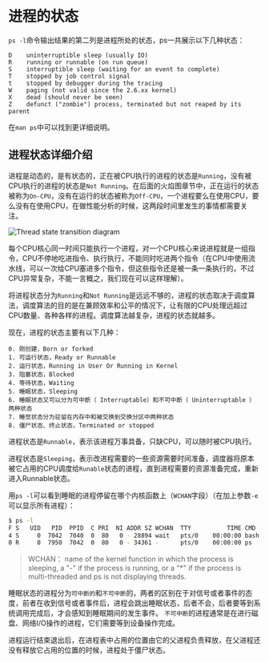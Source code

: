 # 进程的状态

`ps -l`命令输出结果的第二列是进程所处的状态，ps一共展示以下几种状态：

	D    uninterruptible sleep (usually IO)
	R    running or runnable (on run queue)
	S    interruptible sleep (waiting for an event to complete)
	T    stopped by job control signal
	t    stopped by debugger during the tracing
	W    paging (not valid since the 2.6.xx kernel)
	X    dead (should never be seen)
	Z    defunct ("zombie") process, terminated but not reaped by its parent

在`man ps`中可以找到更详细说明。

## 进程状态详细介绍 

进程是动态的，是有状态的，正在被CPU执行的进程的状态是`Running`，没有被CPU执行的进程的状态是`Not Running`。在后面的火焰图章节中，正在运行的状态被称为`On-CPU`，没有在运行的状态被称为`Off-CPU`，一个进程要么在使用CPU，要么没有在使用CPU，在做性能分析的时候，这两段时间里发生的事情都需要关注。

![Thread state transition diagram](http://www.brendangregg.com/FlameGraphs/hotcoldfigure.png)

每个CPU核心同一时间只能执行一个进程，对一个CPU核心来说进程就是一组指令，CPU不停地吃进指令、执行执行，不能同时吃进两个指令（在CPU中使用流水线，可以一次给CPU塞进多个指令，但这些指令还是被一条一条执行的，不过CPU异常复杂，不能一言概之，我们现在可以这样理解）。

将进程状态分为`Running`和`Not Running`是远远不够的，进程的状态取决于调度算法，调度算法的目的是在兼顾效率和公平的情况下，让有限的CPU处理远超过CPU数量、各种各样的进程。调度算法越复杂，进程的状态就越多。

现在，进程的状态主要有以下几种：

	0. 刚创建，Born or forked
	1. 可运行状态，Ready or Runnable
	2. 运行状态，Running in User Or Running in Kernel
	3. 阻塞状态，Blocked
	4. 等待状态，Waiting
	5. 睡眠状态，Sleeping
	6. 睡眠状态又可以分为可中断（ Interruptable）和不可中断（ Uninterruptable ）两种状态
	7. 睡觉状态分为驻留在内存中和被交换到交换分区中两种状态
	8. 僵尸状态、终止状态，Terminated or stopped

进程状态是`Runnable`，表示该进程万事具备，只缺CPU，可以随时被CPU执行。

进程状态是`Sleeping`，表示改进程需要的一些资源需要时间准备，调度器将原本被它占用的CPU调度给`Runable`状态的进程，直到进程需要的资源准备完成，重新进入Runnable状态。

用`ps -l`可以看到睡眠的进程停留在哪个内核函数上（`WCHAN`字段）（在加上参数`-e`可以显示所有进程）：

```bash
$ ps -l
F S   UID   PID  PPID  C PRI  NI ADDR SZ WCHAN  TTY          TIME CMD
4 S     0  7042  7040  0  80   0 - 28894 wait   pts/0    00:00:00 bash
0 R     0  7950  7042  0  80   0 - 34361 -      pts/0    00:00:00 ps
```

> WCHAN： name of the kernel function in which the process is sleeping, a "-" if the process is running, or a "*" if the process is multi-threaded and ps is not displaying threads.

睡眠状态的进程分为`可中断的`和`不可中断`的，两者的区别在于对信号或者事件的态度，前者在收到信号或者事件后，进程会跳出睡眠状态，后者不会，后者要等到系统调用完成后，才会感知到睡眠期间的发生事件。 `不可中断`的进程通常是在进行磁盘、网络I/O操作的进程，它们需要等到设备操作完成。

进程运行结束退出后，在进程表中占用的位置由它的父进程负责释放，在父进程还没有释放它占用的位置的时候，进程处于僵尸状态。

